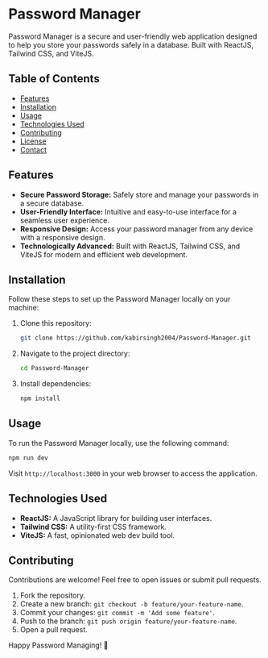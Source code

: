 # Password Manager

Password Manager is a secure and user-friendly web application designed to help you store your passwords safely in a database. Built with ReactJS, Tailwind CSS, and ViteJS.

## Table of Contents

- [Features](#features)
- [Installation](#installation)
- [Usage](#usage)
- [Technologies Used](#technologies-used)
- [Contributing](#contributing)
- [License](#license)
- [Contact](#contact)

## Features

- **Secure Password Storage:** Safely store and manage your passwords in a secure database.
- **User-Friendly Interface:** Intuitive and easy-to-use interface for a seamless user experience.
- **Responsive Design:** Access your password manager from any device with a responsive design.
- **Technologically Advanced:** Built with ReactJS, Tailwind CSS, and ViteJS for modern and efficient web development.


## Installation

Follow these steps to set up the Password Manager locally on your machine:

1. Clone this repository:

   ```bash
   git clone https://github.com/kabirsingh2004/Password-Manager.git
   ```

2. Navigate to the project directory:

   ```bash
   cd Password-Manager
   ```

3. Install dependencies:

   ```bash
   npm install
   ```

## Usage

To run the Password Manager locally, use the following command:

```bash
npm run dev
```

Visit `http://localhost:3000` in your web browser to access the application.

## Technologies Used

- **ReactJS:** A JavaScript library for building user interfaces.
- **Tailwind CSS:** A utility-first CSS framework.
- **ViteJS:** A fast, opinionated web dev build tool.

## Contributing

Contributions are welcome! Feel free to open issues or submit pull requests.

1. Fork the repository.
2. Create a new branch: `git checkout -b feature/your-feature-name`.
3. Commit your changes: `git commit -m 'Add some feature'`.
4. Push to the branch: `git push origin feature/your-feature-name`.
5. Open a pull request.

Happy Password Managing! 🌟
